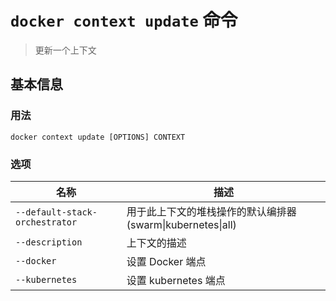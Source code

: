 # `docker context update` 命令

> 更新一个上下文

## 基本信息

### 用法

```
docker context update [OPTIONS] CONTEXT
```

### 选项

| 名称 | 描述 |
| ------- | ------- |
| `--default-stack-orchestrator` | 用于此上下文的堆栈操作的默认编排器 (swarm\|kubernetes\|all) |
| `--description` | 上下文的描述 |
| `--docker` | 设置 Docker 端点 |
| `--kubernetes` | 设置 kubernetes 端点 |
